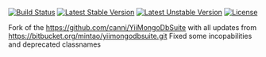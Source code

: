 [![Build Status](https://travis-ci.org/urakozz/yii-mongo-db-suite.svg?branch=1.3.7)](https://travis-ci.org/urakozz/yii-mongo-db-suite)
[![Latest Stable Version](https://poser.pugx.org/kozz/yii-mongo-db-suite/v/stable.svg)](https://packagist.org/packages/kozz/yii-mongo-db-suite)
[![Latest Unstable Version](https://poser.pugx.org/kozz/yii-mongo-db-suite/v/unstable.svg)](https://packagist.org/packages/kozz/yii-mongo-db-suite)
[![License](http://img.shields.io/packagist/l/kozz/yii-mongo-db-suite.svg)](https://packagist.org/packages/kozz/yii-mongo-db-suite)

Fork of the https://github.com/canni/YiiMongoDbSuite with all updates from https://bitbucket.org/mintao/yiimongodbsuite.git
Fixed some incopabilities and deprecated classnames
